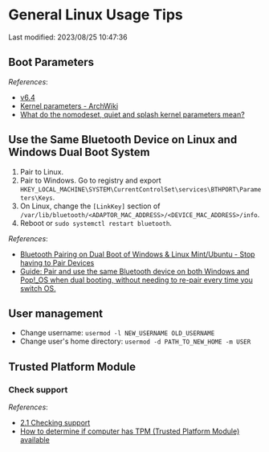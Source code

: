 # General Linux Usage Tips

Last modified: 2023/08/25 10:47:36

## Boot Parameters

*References*:

- [v6.4](https://www.kernel.org/doc/html/v6.4/admin-guide/kernel-parameters.html)
- [Kernel parameters - ArchWiki](https://wiki.archlinux.org/title/kernel_parameters)
- [What do the nomodeset, quiet and splash kernel parameters mean?](https://askubuntu.com/questions/716957/what-do-the-nomodeset-quiet-and-splash-kernel-parameters-mean)

## Use the Same Bluetooth Device on Linux and Windows Dual Boot System

1. Pair to Linux.
2. Pair to Windows. Go to registry and export `HKEY_LOCAL_MACHINE\SYSTEM\CurrentControlSet\services\BTHPORT\Parameters\Keys`.
3. On Linux, change the `[LinkKey]` section of `/var/lib/bluetooth/<ADAPTOR_MAC_ADDRESS>/<DEVICE_MAC_ADDRESS>/info`.
4. Reboot or `sudo systemctl restart bluetooth`.

*References*:

- [Bluetooth Pairing on Dual Boot of Windows & Linux Mint/Ubuntu - Stop having to Pair Devices](https://unix.stackexchange.com/questions/255509/bluetooth-pairing-on-dual-boot-of-windows-linux-mint-ubuntu-stop-having-to-p)
- [Guide: Pair and use the same Bluetooth device on both Windows and Pop!_OS when dual booting, without needing to re-pair every time you switch OS.](https://www.reddit.com/r/pop_os/comments/lf8kvu/guide_pair_and_use_the_same_bluetooth_device_on/)

## User management

- Change username: `usermod -l NEW_USERNAME OLD_USERNAME`
- Change user's home directory: `usermod -d PATH_TO_NEW_HOME -m USER`

## Trusted Platform Module

### Check support

*References*:

- [2.1 Checking support](https://wiki.archlinux.org/title/Trusted_Platform_Module#Checking_support)
- [How to determine if computer has TPM (Trusted Platform Module) available](https://unix.stackexchange.com/questions/341629/how-to-determine-if-computer-has-tpm-trusted-platform-module-available)
